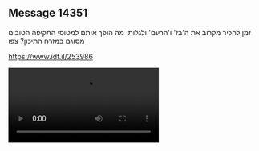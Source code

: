 ## Message 14351

זמן להכיר מקרוב את ה'בז' ו'הרעם' ולגלות: 
מה הופך אותם למטוסי התקיפה הטובים מסוגם במזרח התיכון? צפו

https://www.idf.il/253986

![Video](14351/14351_media.mp4)
